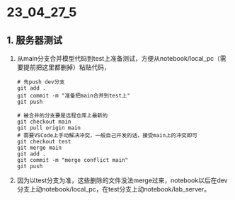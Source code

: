 # 23_04_27_5

## 1. 服务器测试

1. 从main分支合并模型代码到test上准备测试，方便从notebook/local_pc（需要提前把这里都删掉）粘贴代码，

   ```
   # 先push dev分支
   git add .
   git commit -m "准备把main合并到test上"
   git push
   
   # 被合并的分支要是远程仓库上最新的
   git checkout main
   git pull origin main
   # 需要VSCode上手动解决冲突，一般自己开发的话，接受main上的冲突即可
   git checkout test
   git merge main
   git add .
   git commit -m "merge conflict main"
   git push
   ```

2. 因为以test分支为准，这些删除的文件没法merge过来，notebook以后在dev分支上动notebook/local_pc，在test分支上动notebook/lab_server。

